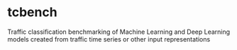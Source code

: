 # tcbench
Traffic classification benchmarking of Machine Learning and Deep Learning models created from traffic time series or other input representations
